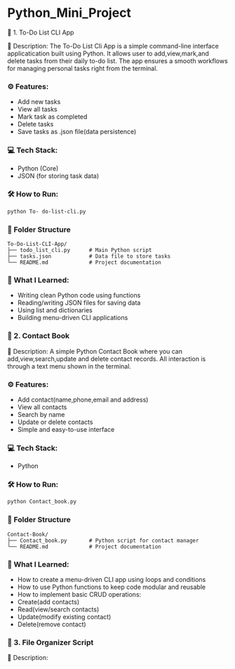 # Python_Mini_Project

🧾 1. To-Do List CLI App

📄 Description:
The To-Do List Cli App is a simple command-line interface applicatication built using Python.
It allows user to add,view,mark,and delete tasks from their daily to-do list. The app ensures 
a smooth workflows for managing personal tasks right from the terminal.

### ⚙ Features:
- Add new tasks 
- View all tasks 
- Mark task as completed
- Delete tasks
- Save tasks as .json file(data persistence)

### 💻 Tech Stack:
- Python (Core)
- JSON (for storing task data)

### 🛠️ How to Run:
```bash
python To- do-list-cli.py
```

### 📁 Folder Structure 
```
To-Do-List-CLI-App/
├── todo_list_cli.py      # Main Python script
├── tasks.json            # Data file to store tasks
└── README.md             # Project documentation
```

### 🧠 What I Learned:
- Writing clean Python code using functions
- Reading/writing JSON files for saving data
- Using list and dictionaries
- Building menu-driven CLI applications


### 📒 2. Contact Book
📄 Description:
A simple Python Contact Book where you can add,view,search,update and delete contact records. All interaction is through a text menu shown in the terminal.

### ⚙ Features:
- Add contact(name,phone,email and address)
- View all contacts
- Search by name
- Update or delete contacts
- Simple and easy-to-use interface

### 💻 Tech Stack:
- Python

### 🛠️ How to Run:
```bash
python Contact_book.py
```

### 📁 Folder Structure 
```
Contact-Book/
├── Contact_book.py       # Python script for contact manager
└── README.md             # Project documentation
```

### 🧠 What I Learned:
- How to create a menu-driven CLI app using loops and conditions
- How to use Python functions to keep code modular and reusable
- How to implement basic CRUD operations:
- Create(add contacts)
- Read(view/search contacts)
- Update(modify existing contact)
- Delete(remove contact)

### 📒 3. File Organizer Script
📄 Description:






